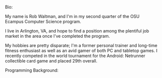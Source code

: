 Bio:

My name is Rob Waltman, and I'm in my second quarter of the OSU
Ecampus Computer Science program.

I live in Arlington, VA, and hope to find a position among the
plentiful job market in the area once I've completed the program.

My hobbies are pretty disparate; I'm a former personal trainer
and long-time fitness enthusiast as well as an avid gamer of
both PC and tabletop games. I recently competed in the world
tournament for the Android: Netrunner collectible card game
and placed 29th overall.

Programming Background: